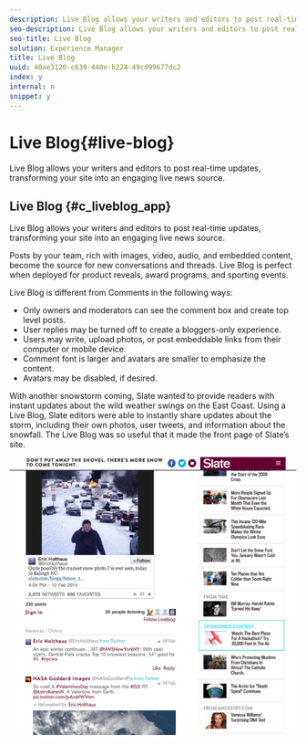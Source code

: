 ```yaml
---
description: Live Blog allows your writers and editors to post real-time updates, transforming your site into an engaging live news source.
seo-description: Live Blog allows your writers and editors to post real-time updates, transforming your site into an engaging live news source.
seo-title: Live Blog
solution: Experience Manager
title: Live Blog
uuid: 40ae3120-c630-440e-b224-49cd99677dc2
index: y
internal: n
snippet: y
---
```


# Live Blog{#live-blog}

Live Blog allows your writers and editors to post real-time updates, transforming your site into an engaging live news source.

## Live Blog {#c_liveblog_app}

Live Blog allows your writers and editors to post real-time updates, transforming your site into an engaging live news source. 

Posts by your team, rich with images, video, audio, and embedded content, become the source for new conversations and threads. Live Blog is perfect when deployed for product reveals, award programs, and sporting events.

Live Blog is different from Comments in the following ways:

* Only owners and moderators can see the comment box and create top level posts. 
* User replies may be turned off to create a bloggers-only experience. 
* Users may write, upload photos, or post embeddable links from their computer or mobile device. 
* Comment font is larger and avatars are smaller to emphasize the content. 
* Avatars may be disabled, if desired.

With another snowstorm coming, Slate wanted to provide readers with instant updates about the wild weather swings on the East Coast. Using a Live Blog, Slate editors were able to instantly share updates about the storm, including their own photos, user tweets, and information about the snowfall. The Live Blog was so useful that it made the front page of Slate’s site. 

![](assets/LiveBlogSlate_example.png)


